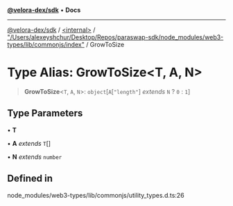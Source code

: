 [**@velora-dex/sdk**](../../../../README.md) • **Docs**

***

[@velora-dex/sdk](../../../../globals.md) / [\<internal\>](../../../README.md) / ["/Users/alexeyshchur/Desktop/Repos/paraswap-sdk/node\_modules/web3-types/lib/commonjs/index"](../README.md) / GrowToSize

# Type Alias: GrowToSize\<T, A, N\>

> **GrowToSize**\<`T`, `A`, `N`\>: `object`\[`A`\[`"length"`\] *extends* `N` ? `0` : `1`\]

## Type Parameters

• **T**

• **A** *extends* `T`[]

• **N** *extends* `number`

## Defined in

node\_modules/web3-types/lib/commonjs/utility\_types.d.ts:26
